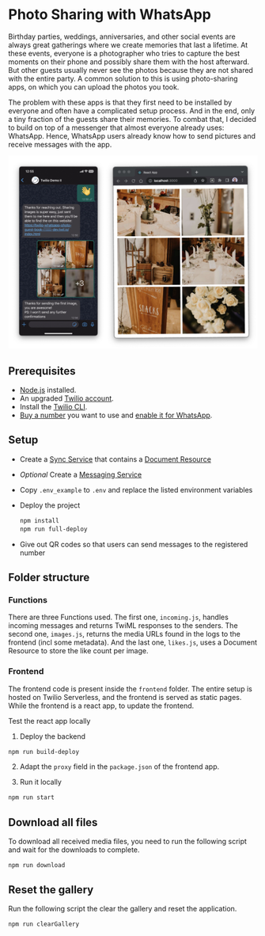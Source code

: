 # Photo Sharing with WhatsApp

Birthday parties, weddings, anniversaries, and other social events are always great gatherings where we create memories that last a lifetime. At these events, everyone is a photographer who tries to capture the best moments on their phone and possibly share them with the host afterward. But other guests usually never see the photos because they are not shared with the entire party. A common solution to this is using photo-sharing apps, on which you can upload the photos you took. 

The problem with these apps is that they first need to be installed by everyone and often have a complicated setup process. And in the end, only a tiny fraction of the guests share their memories.
To combat that, I decided to build on top of a messenger that almost everyone already uses: WhatsApp. Hence, WhatsApp users already know how to send pictures and receive messages with the app. 


![Running demo on a phone and desktop](./docs/CombinedDemo.jpg)

## Prerequisites
 - [Node.js](https://nodejs.org/en/) installed.
 - An upgraded [Twilio account](https://www.twilio.com/try-twilio).
 - Install the [Twilio CLI](https://www.twilio.com/docs/twilio-cli/getting-started/install).
 - [Buy a number](https://support.twilio.com/hc/en-us/articles/223135247-How-to-Search-for-and-Buy-a-Twilio-Phone-Number-from-Console) you want to use and [enable it for WhatsApp](https://www.twilio.com/docs/whatsapp/tutorial/connect-number-business-profile).

## Setup

- Create a [Sync Service](https://www.twilio.com/docs/sync) that contains a [Document Resource](https://www.twilio.com/docs/sync/api/document-resource)
- *Optional* Create a [Messaging Service](https://support.twilio.com/hc/en-us/articles/223181308-Getting-started-with-Messaging-Services)
- Copy `.env_example` to `.env` and replace the listed environment variables 
- Deploy the project

  ```bash
  npm install
  npm run full-deploy
  ```

- Give out QR codes so that users can send messages to the registered number

## Folder structure

### Functions

There are three Functions used. The first one, `incoming.js`, handles incoming messages and returns TwiML responses to the senders. The second one, `images.js`, returns the media URLs found in the logs to the frontend (incl some metadata). And the last one, `likes.js`, uses a Document Resource to store the like count per image.

### Frontend

The frontend code is present inside the `frontend` folder.
The entire setup is hosted on Twilio Serverless, and the frontend is served as static pages.
While the frontend is a react app, to update the frontend.

Test the react app locally

1. Deploy the backend

```bash
npm run build-deploy
```

2. Adapt the `proxy` field in the `package.json` of the frontend app.

3. Run it locally

```bash
npm run start
```

## Download all files

To download all received media files, you need to run the following script and wait for the downloads to complete.

```
npm run download
```

## Reset the gallery 

Run the following script the clear the gallery and reset the application.

```
npm run clearGallery
```
